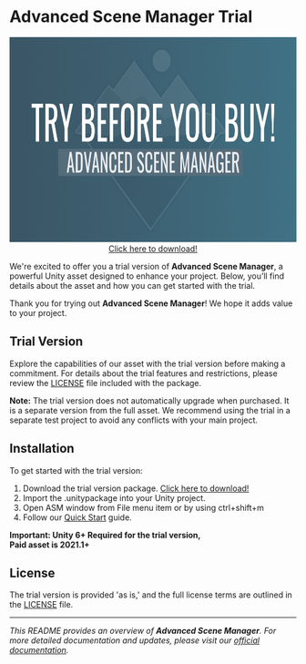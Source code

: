 # Advanced Scene Manager Trial


<p align="center">
  <img src="/trial/Trial.png" width="640" height="360" /><br />
  <a href="/trial/Advanced Scene Manager Trial.unitypackage">Click here to download!</a>
</p>



We're excited to offer you a trial version of **Advanced Scene Manager**, a powerful Unity asset designed to enhance your project. Below, you’ll find details about the asset and how you can get started with the trial.

Thank you for trying out **Advanced Scene Manager**! We hope it adds value to your project.

## Trial Version

Explore the capabilities of our asset with the trial version before making a commitment. For details about the trial features and restrictions, please review the [LICENSE](./LICENSE.md) file included with the package.

**Note:** The trial version does not automatically upgrade when purchased. It is a separate version from the full asset. We recommend using the trial in a separate test project to avoid any conflicts with your main project.

## Installation

To get started with the trial version:

1. Download the trial version package. [Click here to download!](/trial/Advanced%20Scene%20Manager%20Trial.unitypackage)
2. Import the .unitypackage into your Unity project.
3. Open ASM window from File menu item or by using ctrl+shift+m
4. Follow our [Quick Start](https://github.com/Lazy-Solutions/AdvancedSceneManager/blob/2.0/guides/Quick%20start.md) guide.

**Important: Unity 6+ Required for the trial version,** <br />
**Paid asset is 2021.1+**

## License

The trial version is provided 'as is,' and the full license terms are outlined in the [LICENSE](./LICENSE) file.

---

*This README provides an overview of **Advanced Scene Manager**. For more detailed documentation and updates, please visit our [official documentation](/).*
